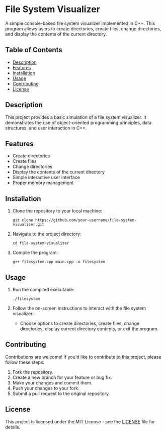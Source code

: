 # File System Visualizer

A simple console-based file system visualizer implemented in C++. This program allows users to create directories, create files, change directories, and display the contents of the current directory.

## Table of Contents

- [Description](#description)
- [Features](#features)
- [Installation](#installation)
- [Usage](#usage)
- [Contributing](#contributing)
- [License](#license)

## Description

This project provides a basic simulation of a file system visualizer. It demonstrates the use of object-oriented programming principles, data structures, and user interaction in C++.

## Features

- Create directories
- Create files
- Change directories
- Display the contents of the current directory
- Simple interactive user interface
- Proper memory management

## Installation

1. Clone the repository to your local machine:

    ```
    git clone https://github.com/your-username/file-system-visualizer.git
    ```

2. Navigate to the project directory:

    ```
    cd file-system-visualizer
    ```

3. Compile the program:

    ```
    g++ filesystem.cpp main.cpp -o filesystem
    ```

## Usage

1. Run the compiled executable:

    ```
    ./filesystem
    ```

2. Follow the on-screen instructions to interact with the file system visualizer:
   - Choose options to create directories, create files, change directories, display current directory contents, or exit the program.

## Contributing

Contributions are welcome! If you'd like to contribute to this project, please follow these steps:

1. Fork the repository.
2. Create a new branch for your feature or bug fix.
3. Make your changes and commit them.
4. Push your changes to your fork.
5. Submit a pull request to the original repository.

## License

This project is licensed under the MIT License - see the [LICENSE](LICENSE) file for details.
